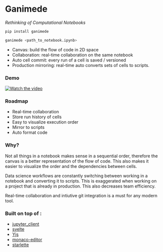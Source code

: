 # Ganimede

_Rethinking of Computational Notebooks_

```sh
pip install ganimede
```

```sh
ganimede <path_to_notebook.ipynb>
```

- Canvas: build the flow of code in 2D space
- Collaboration: real-time collaboration on the same notebook
- Auto cell commit: every run of a cell is saved / versioned
- Production mirroring: real-time auto converts sets of cells to scripts.

### Demo

[![Watch the video](https://img.youtube.com/vi/osR8aek9AuA/hqdefault.jpg)](https://www.youtube.com/embed/osR8aek9AuA)

### Roadmap

- Real-time collaboration
- Store run history of cells
- Easy to visualize execution order
- Mirror to scripts
- Auto format code

### Why?

Not all things in a notebook makes sense in a sequential order, therefore the canvas is a better representation of the flow of code. This also makes it easier to visualize the order and the dependencies between cells.

Data science workflows are constantly switching between working in a notebook and converting it to scripts. This is exaggerated when working on a project that is already in production. This also decreases team efficiency.

Real-time collaboration and intiutive git integration is a must for any modern tool.

### Built on top of :

- [jupyter_client](https://github.com/jupyter/jupyter_client)
- [svelte](https://github.com/sveltejs/svelte)
- [Yjs](https://github.com/yjs/yjs)
- [monaco-editor](https://github.com/microsoft/monaco-editor)
- [starlette](https://github.com/encode/starlette)
